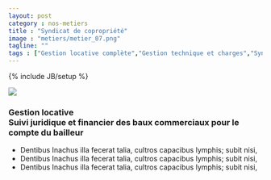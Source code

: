 ```yaml
---
layout: post
category : nos-metiers
title : "Syndicat de copropriété"
image : "metiers/metier_07.png"
tagline: ""
tags : ["Gestion locative complète","Gestion technique et charges","Syndicat de copropriété","Gestion d'entrepôts"]
---
```

{% include JB/setup %}
<div class="row">
    <div class="col-md-12 col-lg-12">
        <img src="{{ ASSET_PATH }}/metiers/gestion_technique.png" class="img-responsive">
    </div>
    <div class="col-md-12 col-lg-12 text-center">
    <p>
      <h3>Gestion locative<br/>
          Suivi juridique et financier des baux commerciaux pour le compte du bailleur</h3>
    <ul>
      <li>Dentibus Inachus illa fecerat talia, cultros capacibus lymphis; subit nisi,</li>
      <li>Dentibus Inachus illa fecerat talia, cultros capacibus lymphis; subit nisi,</li>
      <li>Dentibus Inachus illa fecerat talia, cultros capacibus lymphis; subit nisi,</li>
    </ul>
    </p>
</div>
